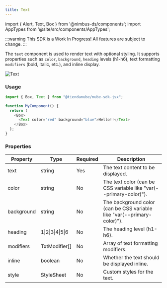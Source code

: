 ```yaml
---
title: Text
---
```


import { Alert, Text, Box } from '@nimbus-ds/components';
import AppTypes from '@site/src/components/AppTypes';

:::warning
This SDK is a Work In Progress! All features are subject to change.
:::

The `text` component is used to render text with optional styling.
It supports properties such as `color`, `background`, `heading` levels (h1-h6),
text formatting `modifiers` (bold, italic, etc.), and inline display.

![Text](../../../../static/img/pt/nube-sdk-ui-txt-1.png "Text")

### Usage

```typescript title="Example"
import { Box, Text } from "@tiendanube/nube-sdk-jsx";

function MyComponent() {
  return (
    <Box>
      <Text color="red" background="blue">Hello!!</Text>
    </Box>
  );
}
```

### Properties

| Property   | Type                         | Required | Description                                                             |
| ---------- | ---------------------------- | -------- | ----------------------------------------------------------------------- |
| text       | string                       | Yes      | The text content to be displayed.                                       |
| color      | string                       | No       | The text color (can be CSS variable like "var(--primary-color)").       |
| background | string                       | No       | The background color (can be CSS variable like "var(--primary-color)"). |
| heading    | 1\|2\|3\|4\|5\|6             | No       | The heading level (h1-h6).                                              |
| modifiers  | TxtModifier[]                | No       | Array of text formatting modifiers.                                     |
| inline     | boolean                      | No       | Whether the text should be displayed inline.                            |
| style      | StyleSheet                   | No       | Custom styles for the text.                                             |

